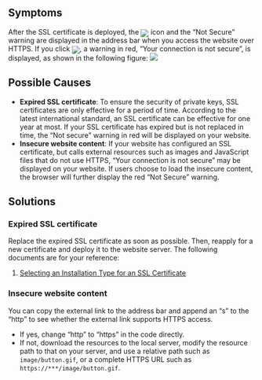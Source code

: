 ## Symptoms
After the SSL certificate is deployed, the <span ><img src="https://main.qcloudimg.com/raw/fd19301d82877dddfb19dbba29366b17.png" style="margin-bottom:-5px;"/></span> icon and the “Not Secure” warning are displayed in the address bar when you access the website over HTTPS. If you click <span ><img src="https://main.qcloudimg.com/raw/fd19301d82877dddfb19dbba29366b17.png" style="margin-bottom:-5px;"/></span>, a warning in red, “Your connection is not secure”, is displayed, as shown in the following figure:
![](https://main.qcloudimg.com/raw/2d888b282338233cc992a8761d5bd400.png)

## Possible Causes
- **Expired SSL certificate**: To ensure the security of private keys, SSL certificates are only effective for a period of time. According to the latest international standard, an SSL certificate can be effective for one year at most. If your SSL certificate has expired but is not replaced in time, the “Not secure” warning in red will be displayed on your website.
- **Insecure website content**: If your website has configured an SSL certificate, but calls external resources such as images and JavaScript files that do not use HTTPS, “Your connection is not secure” may be displayed on your website. If users choose to load the insecure content, the browser will further display the red “Not Secure” warning.


## Solutions
### Expired SSL certificate
Replace the expired SSL certificate as soon as possible. Then, reapply for a new certificate and deploy it to the website server. The following documents are for your reference:
1. [Selecting an Installation Type for an SSL Certificate](https://intl.cloud.tencent.com/document/product/1007/30173)


### Insecure website content
You can copy the external link to the address bar and append an “s” to the “http” to see whether the external link supports HTTPS access.
- If yes, change “http” to “https” in the code directly.
- If not, download the resources to the local server, modify the resource path to that on your server, and use a relative path such as `image/button.gif`, or a complete HTTPS URL such as `https://***/image/button.gif`.

